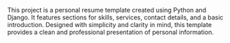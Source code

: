 This project is a personal resume template created using Python and Django. It features sections for skills, services, contact details, and a basic introduction. Designed with simplicity and clarity in mind, this template provides a clean and professional presentation of personal information.
